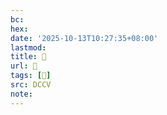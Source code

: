 ```yaml
---
bc:
hex:
date: '2025-10-13T10:27:35+08:00'
lastmod:
title: 􄵙
url: 􄵙
tags: [𧃖]
src: DCCV
note:
---
```

